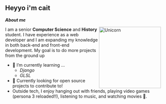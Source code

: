 ## Heyyo i'm cait

***About me***

<img align="right" width=200px alt="Unicorn" src="[https://media.tenor.com/XP4tw9P1yFoAAAAM/dedsec.gif](https://tenor.com/bc0tE.gif)"/>

I am a senior **Computer Science** and **History** student. I have experience as a web developer and I am expanding my knowledge in both back-end and front-end development. My goal is to do more projects from the ground up 
- 🤍 I’m currently learning ...
  - *Django*
  - *GLSL*
- 🧚 Currently looking for open source projects to contribute to! 
- Outside tech, I enjoy hanging out with friends, playing video games (persona 3 reloaded!!), listening to music, and watching movies 🥰.
